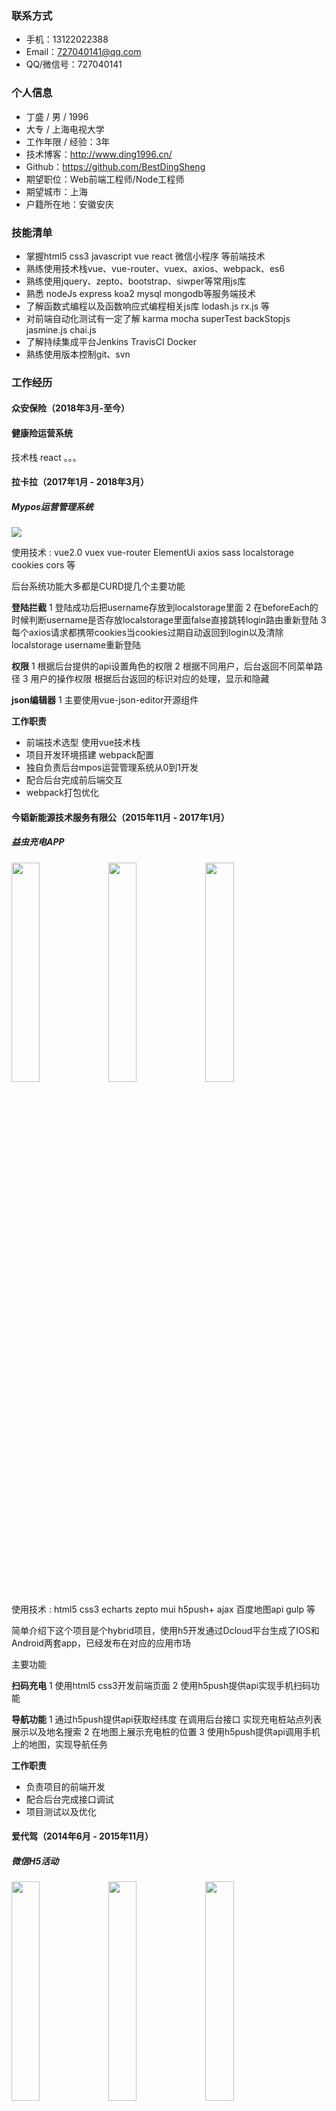 
### 联系方式
* 手机：13122022388
* Email：727040141@qq.com    
* QQ/微信号：727040141

### 个人信息
* 丁盛 / 男 / 1996
* 大专 / 上海电视大学
* 工作年限 / 经验：3年
* 技术博客：http://www.ding1996.cn/
* Github：https://github.com/BestDingSheng
* 期望职位：Web前端工程师/Node工程师
* 期望城市：上海
* 户籍所在地：安徽安庆


### 技能清单

- 掌握html5 css3 javascript vue react 微信小程序 等前端技术
- 熟练使用技术栈vue、vue-router、vuex、axios、webpack、es6
- 熟练使用jquery、zepto、bootstrap、siwper等常用js库
- 熟悉 nodeJs express koa2 mysql mongodb等服务端技术 
- 了解函数式编程以及函数响应式编程相关js库 lodash.js rx.js 等
- 对前端自动化测试有一定了解 karma mocha superTest backStopjs jasmine.js chai.js
- 了解持续集成平台Jenkins TravisCI Docker
- 熟练使用版本控制git、svn


### 工作经历

#### 众安保险（2018年3月-至今）

#### 健康险运营系统

技术栈 react 。。。

#### 拉卡拉（2017年1月 - 2018年3月）
##### Mypos运营管理系统 

<img src='http://oo0pbw6u4.bkt.clouddn.com/showimg.png'>

使用技术 : vue2.0 vuex vue-router ElementUi axios sass localstorage cookies cors 等

后台系统功能大多都是CURD提几个主要功能

**登陆拦截**
1 登陆成功后把username存放到localstorage里面
2 在beforeEach的时候判断username是否存放localstorage里面false直接跳转login路由重新登陆
3 每个axios请求都携带cookies当cookies过期自动返回到login以及清除localstorage username重新登陆

**权限**
1 根据后台提供的api设置角色的权限
2 根据不同用户，后台返回不同菜单路径
3 用户的操作权限 根据后台返回的标识对应的处理，显示和隐藏

**json编辑器**
1 主要使用vue-json-editor开源组件


**工作职责**

* 前端技术选型 使用vue技术栈
* 项目开发环境搭建 webpack配置
* 独自负责后台mpos运营管理系统从0到1开发
* 配合后台完成前后端交互
* webpack打包优化


<!--**工作内容**

* 使用新的技术栈重构公司老的运营管理系统
* 独自负责后台mpos运营管理系统开发
* 配合后台完成前后端交互
-->

#### 今韬新能源技术服务有限公（2015年11月 - 2017年1月）

##### 益虫充电APP

<div>
<img src='https://raw.githubusercontent.com/BestDingSheng/MyProject/master/WebApp/showImg/01.jpg' width='30%'>
<img src='https://raw.githubusercontent.com/BestDingSheng/MyProject/master/WebApp/showImg/02.jpg' width='30%'>
<img src='https://raw.githubusercontent.com/BestDingSheng/MyProject/master/WebApp/showImg/03.jpg' width='30%'>
</div>

使用技术 : html5 css3 echarts zepto mui h5push+ ajax 百度地图api gulp 等

简单介绍下这个项目是个hybrid项目，使用h5开发通过Dcloud平台生成了IOS和Android两套app，已经发布在对应的应用市场

主要功能

**扫码充电**
1 使用html5 css3开发前端页面
2 使用h5push提供api实现手机扫码功能

**导航功能**
1 通过h5push提供api获取经纬度 在调用后台接口 实现充电桩站点列表展示以及地名搜索
2 在地图上展示充电桩的位置
3 使用h5push提供api调用手机上的地图，实现导航任务


**工作职责**

* 负责项目的前端开发
* 配合后台完成接口调试
* 项目测试以及优化

<!--* 与产品经理,设计师合作，根据产品需求，分析并给出最优的页面结构实现
* 负责与开发人员配合完成网站前台页面的设计和编辑；
* 负责公司益虫充电APP pc官网开发，维护现有前端页面；-->

<!--**益虫充电APP**

项目介绍：益虫充电是一款个新能源电动车车主扫码充电的一款APP主要功能扫码充电\地图导航\第三方登陆\微信支付宝支付等等
-->

#### 爱代驾（2014年6月 - 2015年11月）

##### 微信H5活动
<div>
<img src='https://raw.githubusercontent.com/BestDingSheng/MyProject/master/H5/showImg/adj-1.jpg' width='30%'>
<img src='https://github.com/BestDingSheng/MyProject/blob/master/H5/showImg/adj-2.jpg?raw=true' width='30%'>
<img src='https://raw.githubusercontent.com/BestDingSheng/MyProject/master/H5/showImg/adj-3.jpg' width='30%'>
</div>

使用技术 ：photoshop html5 css3 ajax 

**工作职责**

* 根据工作安排高效、高质地完成代码编写，确保符合规范的前端代码规范；
* 根据产品设计，利用HTML5相关技术实现移动端界面及前端JS特效以及数据交互； 
* 负责微信服务号webapp开发，微信H5活动开发。PC官网开发，维护、更新。


### 开源项目

#### 自己的Cli命令行工具
项目源码 https://github.com/BestDingSheng/dingsheng-cli
目前获得7个star,2个fork
项目介绍:把一些日常用到的翻译功能，查看天气功能，生成vue react基础脚手架等功能集成到Cli里面方便自己使用

具体使用可以查看github README
##### Vue技术栈开发的H5音乐播放器
在线预览 https://bestdingsheng.github.io/vueMusic/dist/index.html#/home
项目源码 https://github.com/BestDingSheng/vueMusic  
目前获得4个star
项目介绍 : 业余时间开发的一个H5的音乐播放器主要是用技术有vue2.x vuex vue-router jsonp axios express 音乐数数据来自qq音乐
主要功能 : 页面切换动画 播放暂停快进 歌手歌名搜索 播放列表添加删除等等
项目收获 : 开发这个项目的时候大大小小碰到了不少的问题学了很多小技巧比如 nodejs做中间层用服务端去请求数据，vue的keep-alived 组件可以用来缓存组件 base64解码 以及vuex vue-router有了更深入的理解

#### React技术栈开发的电影列表
在线预览 https://bestdingsheng.github.io/reactMovie/build/index#/
项目源码 https://github.com/BestDingSheng/reactMovie
项目介绍 : 学习React的时候自己做的一个项目,使用技术 react react-router flexible json
主要功能 : 热门电影 即将上映电影 电影详情 ...
项目收获 : 对react语法 生命周期 组件 更加熟悉 

##### Express + Mysql 留言板
在线预览 http://47.95.235.183:3000/login 
项目源码 https://github.com/BestDingSheng/node-test-demo
目前获得22个star,8个fork
项目介绍 : 不会node的前端都不是个好前端,在自学node的时候做的一个小项目，主要是用技术 express mysql ejs monent jquery bootstrap pm2
主要功能: 登陆拦截 用户注册 用户登陆 用户留言 查看留言 用户列表 分页查询 等等
项目收获: 项目部署的时候买了个阿里云服务器 对linux Centos有了一定的认识 学习了在服务器上搭建 mysql node 等环境 以及通过github的 webhook功能实现 github提交代码服务端自动pull 对pm2也有一定的认识


<!--##### 早期的一些项目

项目源码 https://github.com/BestDingSheng/MyProject-->

### 自我评价

1. 对前端技术具有浓厚的兴趣，喜欢逛CSDN 掘金 github，cnode等技术论坛；
2. 具备良好的审美能力，有良好的代码编程习惯；
3. 学习适应能力强，愿意不断学习新知识丰富自己；
4. 抗压能力强，有信心在不同的工作强度下进行开发工作；
5. 性格随和，具有良好的团队合作精神。


### 致谢
感谢您花时间阅读我的简历，期待能有机会和您共事。
[线上Markdown版简历请点击我](https://github.com/BestDingSheng/Learn-and-Share/tree/master/resume)




<!--
1、掌握JavaScript语言、善用jQuery、Zepto、BootStrap、了解Angular、vue、React等框架；
2、熟悉html5+css3, 有手机网页制作经验，能够熟练制作移动端、响应式网站；
3、熟悉Dcloud、APICloud 跨平台webapp开发工具以及git svn等版本控制工具;
4、熟悉前端自动化工具Gulp fis webpack 及 photoshop 切图工具
5、了解模块化开发sea.js require.js,服务端PHP NodeJs 语言；
6、有解决问题、钻研新技术的兴趣和能力，具有良好团队合作精神，有高度的责任心，能够胜任一定压力的工作；-->


